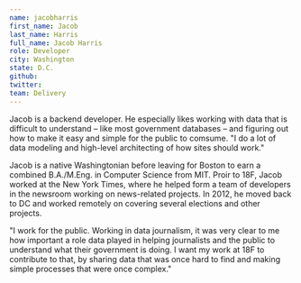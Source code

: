 ```yaml
---
name: jacobharris
first_name: Jacob
last_name: Harris
full_name: Jacob Harris 
role: Developer
city: Washington
state: D.C.
github:
twitter:
team: Delivery
---
```


Jacob is a backend developer. He especially likes working with data that is difficult to understand – like most government databases – and figuring out how to make it easy and simple for the public to comsume. "I do a lot of data modeling and high-level architecting of how sites should work."

Jacob is a native Washingtonian before leaving for Boston to earn a combined B.A./M.Eng. in Computer Science from MIT. Proir to 18F, Jacob worked at the New York Times, where he helped form a team of developers in the newsroom working on news-related projects. In 2012, he moved back to DC and worked remotely on covering several elections and other projects. 

"I work for the public. Working in data journalism, it was very clear to me how important a role data played in helping journalists and the public to understand what their government is doing. I want my work at 18F to contribute to that, by sharing data that was once hard to find and making simple processes that were once complex."
